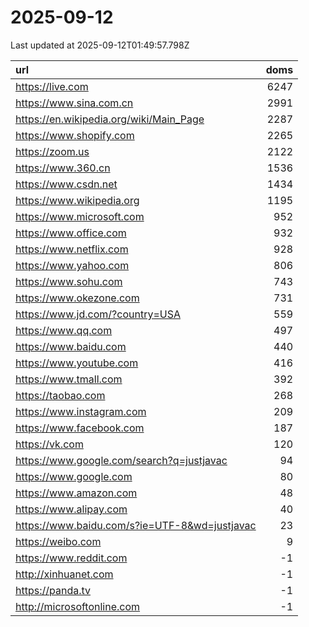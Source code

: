 # 2025-09-12

<!-- BEGIN -->
Last updated at 2025-09-12T01:49:57.798Z

url | doms
:- | -:
https://live.com | 6247
https://www.sina.com.cn | 2991
https://en.wikipedia.org/wiki/Main_Page | 2287
https://www.shopify.com | 2265
https://zoom.us | 2122
https://www.360.cn | 1536
https://www.csdn.net | 1434
https://www.wikipedia.org | 1195
https://www.microsoft.com | 952
https://www.office.com | 932
https://www.netflix.com | 928
https://www.yahoo.com | 806
https://www.sohu.com | 743
https://www.okezone.com | 731
https://www.jd.com/?country=USA | 559
https://www.qq.com | 497
https://www.baidu.com | 440
https://www.youtube.com | 416
https://www.tmall.com | 392
https://taobao.com | 268
https://www.instagram.com | 209
https://www.facebook.com | 187
https://vk.com | 120
https://www.google.com/search?q=justjavac | 94
https://www.google.com | 80
https://www.amazon.com | 48
https://www.alipay.com | 40
https://www.baidu.com/s?ie=UTF-8&wd=justjavac | 23
https://weibo.com | 9
https://www.reddit.com | -1
http://xinhuanet.com | -1
https://panda.tv | -1
http://microsoftonline.com | -1
<!-- END -->
